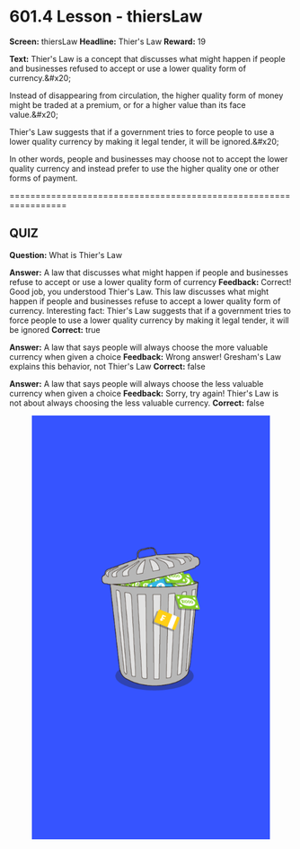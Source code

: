 # 601.4 Lesson - thiersLaw

**Screen:** thiersLaw
**Headline:** Thier&#x27;s Law
**Reward:** 19

**Text:** Thier&#x27;s Law is a concept that discusses what might happen if people and businesses refused to accept or use a lower quality form of currency.&amp;#x20;

Instead of disappearing from circulation, the higher quality form of money might be traded at a premium, or for a higher value than its face value.&amp;#x20;

Thier&#x27;s Law suggests that if a government tries to force people to use a lower quality currency by making it legal tender, it will be ignored.&amp;#x20;

In other words, people and businesses may choose not to accept the lower quality currency and instead prefer to use the higher quality one or other forms of payment.


=================================================================

## QUIZ

**Question:** What is Thier&#x27;s Law

**Answer:** A law that discusses what might happen if people and businesses refuse to accept or use a lower quality form of currency
**Feedback:** Correct! Good job, you understood Thier&#x27;s Law. This law discusses what might happen if people and businesses refuse to accept a lower quality form of currency. Interesting fact: Thier&#x27;s Law suggests that if a government tries to force people to use a lower quality currency by making it legal tender, it will be ignored
**Correct:** true

**Answer:** A law that says people will always choose the more valuable currency when given a choice
**Feedback:** Wrong answer! Gresham&#x27;s Law explains this behavior, not Thier&#x27;s Law
**Correct:** false

**Answer:** A law that says people will always choose the less valuable currency when given a choice
**Feedback:** Sorry, try again! Thier&#x27;s Law is not about always choosing the less valuable currency.
**Correct:** false


<figure><img src="../.gitbook/assets/601-04.png" alt=""><figcaption></figcaption></figure>

